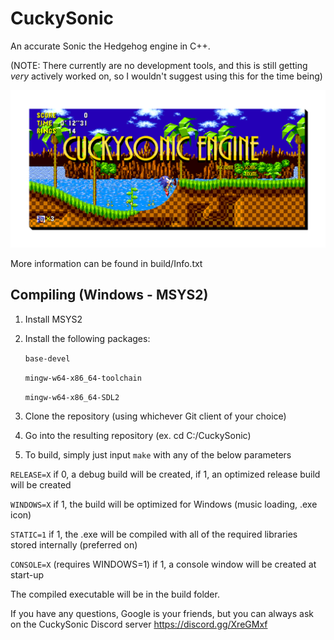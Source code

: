 # CuckySonic
An accurate Sonic the Hedgehog engine in C++.

(NOTE: There currently are no development tools, and this is still getting *very* actively worked on, so I wouldn't suggest using this for the time being)

![Thumbnail](enginethumbnail.png)

More information can be found in build/Info.txt

## Compiling (Windows - MSYS2)
1. Install MSYS2

2. Install the following packages:

	`base-devel`

	`mingw-w64-x86_64-toolchain`

	`mingw-w64-x86_64-SDL2`



3. Clone the repository (using whichever Git client of your choice)

4. Go into the resulting repository (ex. cd C:/CuckySonic)

5. To build, simply just input `make` with any of the below parameters

`RELEASE=X` if 0, a debug build will be created, if 1, an optimized release build will be created

`WINDOWS=X` if 1, the build will be optimized for Windows (music loading, .exe icon)

`STATIC=1` if 1, the .exe will be compiled with all of the required libraries stored internally (preferred on)

`CONSOLE=X` (requires WINDOWS=1) if 1, a console window will be created at start-up



The compiled executable will be in the build folder.



If you have any questions, Google is your friends, but you can always ask on the CuckySonic Discord server
https://discord.gg/XreGMxf
